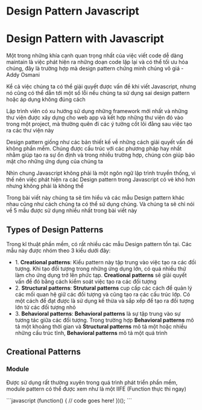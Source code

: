 # Design Pattern Javascript
<h1>Design Pattern with Javascript</h1>
<p>Một trong những khía cạnh quan trọng nhất của việc viết code dễ dàng maintain là việc phát hiện ra những doạn code lặp lại và có thể tối ưu hóa chúng, đây là trường hợp mà design pattern chứng minh chúng vô giá - Addy Osmani</p>
<p>Kể cả việc chúng ta có thể giải quyết được vấn đề khi viết Javascript, nhưng nó cũng có thể dẫn tới một số lỗi nếu chúng ta sử dụng sai design pattern hoặc áp dụng không đúng cách</p>
<p>Lập trình viên có xu hướng sử dụng những framework mới nhất và những thư viện được xây dựng cho web app và kết hợp những thư viện đó vào trong một project, mà thường quên đi các ý tưởng cốt lõi đằng sau việc tạo ra các thư viện này</p>
<p>Design pattern giống như các bản thiết kế về những cách giải quyết vấn đề không phần mềm. Chúng được cấu trúc với các phương pháp hay nhất nhằm giúp tạo ra sự ổn định và trong nhiều trường hợp, chúng còn giúp bảo mật cho những ứng dụng của chúng ta</p>
<p>Nhìn chung Javascript không phải là một ngôn ngữ lập trình truyền thống, vì thế nên việc phát hiện ra các Design pattern trong Javascript có vẻ khó hơn nhưng không phải là không thể</p>

<p>Trong bài viết này chúng ta sẽ tìm hiểu và các mẫu Design pattern khác nhau cũng như cách chúng ta có thể sử dụng chúng. Và chúng ta sẽ chỉ nói về 5 mẫu được sử dụng nhiều nhất trong bài viết này</p>

<h2>Types of Design Patterns</h2>
<p>Trong kĩ thuật phần mềm, có rất nhiều các mẫu Design pattern tồn tại. Các mẫu này được nhóm theo 3 kiểu dưới đây:</p>
<ul>
  <li>1. <strong>Creational patterns</strong>: Kiểu pattern này tập trung vào việc tạo ra các đối tượng. Khi tạo đối tượng trong những ứng dụng lớn, có quá nhiều thứ làm cho ứng dụng trở lên phức tạp. <strong>Creational patterns</strong> sẽ giải quyết vấn đề đó bằng cách kiểm soát việc tạo ra các đối tượng </li>
  <li>2. <strong>Structural patterns</strong>: <strong>Strutural patterns</strong> cup cấp các cách để quản lý các mối quan hệ giữ các đối tượng và cũng tạo ra các cấu trúc lớp. Có một cách để đạt được là sử dụng kế thừa và sắp xếp để tạo ra đối tượng lớn từ các đối tượng nhỏ</li>
  <li>3. <strong>Behavioral patterns</strong>: <strong>Behavioral patterns</strong> là sự tập trung vào sự tương tác giữa các đối tượng. Trong trường hợp <strong>Behavioral patterns</strong> mô tả một khoảng thời gian và <strong>Structural patterns</strong> mô tả một hoặc nhiều những cấu trúc tĩnh, <strong>Behavioral patterns</strong> mô tả một quá trình</li>
</ul>

<h2>Creational Patterns</h2>
<h3>Module</h3>

<p>Được sử dụng rất thường xuyên trong quá trình phát triển phần mềm, module pattern có thể được xem như là một IIFE (Function thực thi ngay)</p>
```javascript
(function() {
  // code goes here!
})();
```
